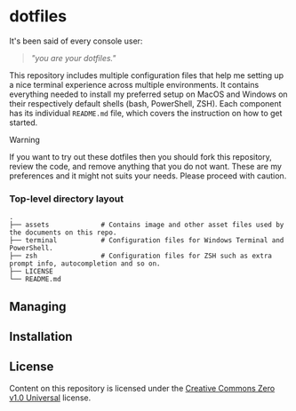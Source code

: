 # dotfiles

It's been said of every console user:

> _"you are your dotfiles."_

This repository includes multiple configuration files that help me setting up a nice terminal experience across multiple environments. It contains everything needed to install my preferred setup on MacOS and Windows on their respectively default shells (bash, PowerShell, ZSH). Each component has its individual ```README.md``` file, which covers the instruction on how to get started.

> [!WARNING]
> If you want to try out these dotfiles then you should fork this repository, review the code, and remove anything that you do not want. These are my preferences and it might not suits your needs. Please proceed with caution.

### Top-level directory layout
    .
    ├── assets             # Contains image and other asset files used by the documents on this repo.
    ├── terminal           # Configuration files for Windows Terminal and PowerShell.
    ├── zsh                # Configuration files for ZSH such as extra prompt info, autocompletion and so on.
    ├── LICENSE
    └── README.md

## Managing

## Installation

## License

Content on this repository is licensed under the [Creative Commons Zero v1.0 Universal](LICENSE) license.
